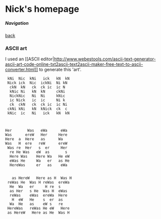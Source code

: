# Nick's homepage

##### Navigation
[back](README.md)

### ASCII art

I used an [[ASCII editor|http://www.webestools.com/ascii-text-generator-ascii-art-code-online-txt2ascii-text2ascii-maker-free-text-to-ascii-converter.html]] to generate this 'art'.

```
 kNi  Nic  kNi   ick   kN  kN
 Nick ick  Nic  ickNi  Ni kN
  ckN  kN   ck  ck ic  ic N
  kNic Ni   kN  kN     ckNi
  NickNic   Ni  Ni     kNic
  ic Nick   ic  ic     Ni k
  ck  ckN   ck  ck ic  ic Ni
 ckNi kNi   kN  kNick  ck  c
 kNic  ic   Ni   ick   kN  kN



Her       Was   eWa      eWa
Was      ereW   Her     Here
Here  a  Here   as      Wa
Was   H  ere   reW      ereW
 Was re  Her   s  er     Her
  re He Was   eW  as       s
  Here Was    Here Wa   He eW
  eWas He     Wa   er   as He
  HereWas     er   as    eWa


   as HereW   Here as H  Was H
 reWas He  Was H reWas  ereWa
  He  Wa   er     H re  s
  as Her   s He  Was H  eWas
  reWas    eWas  ereWa  Here
   H  eW   He    s  er  as
  Wa  He   as    eW s   re
 HereWas   reWas He eW   Here
 as HereW   Here as He  Was H
```